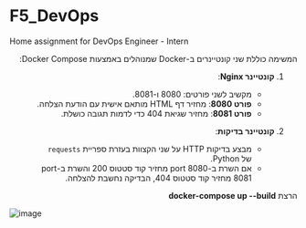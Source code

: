 # F5_DevOps
Home assignment for DevOps Engineer - Intern

<div dir="rtl">
המשימה כוללת שני קונטיינרים ב-Docker שמנוהלים באמצעות Docker Compose:

1. **קונטיינר Nginx**: 
   - מקשיב לשני פורטים: 8080 ו-8081.
   - **פורט 8080**: מחזיר דף HTML מותאם אישית עם הודעת הצלחה.
   - **פורט 8081**: מחזיר שגיאת 404 כדי לדמות תגובה כושלת.

2. **קונטיינר בדיקות**:
   - מבצע בדיקות HTTP על שני הקצוות בעזרת ספריית `requests` של Python.
   - אם השרת ב-port 8080 מחזיר קוד סטטוס 200 והשרת ב-port 8081 מחזיר קוד סטטוס 404, הבדיקה נחשבת להצלחה.

הרצת **docker-compose up --build**

</div>

![image](https://github.com/user-attachments/assets/2010c714-03dc-4cc0-a7a2-9a4408937e29)
